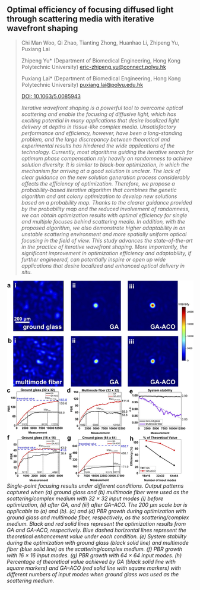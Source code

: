 ## Optimal efficiency of focusing diffused light through scattering media with iterative wavefront shaping

> Chi Man Woo,  Qi Zhao, Tianting Zhong, Huanhao Li, Zhipeng Yu, Puxiang Lai 
> 
> Zhipeng Yu* (Department of Biomedical Engineering, Hong Kong Polytechnic University) eric-zhipeng.yu@connect.polyu.hk
> 
> Puxiang Lai* (Department of Biomedical Engineering, Hong Kong Polytechnic University) puxiang.lai@polyu.edu.hk
> 
> [DOI: 10.1063/5.0085943](https://doi.org/10.1063/5.0085943)
> 
> _Iterative wavefront shaping is a powerful tool to overcome optical scattering and enable the focusing of 
> diffusive light, which has exciting potential in many applications that desire localized light delivery at 
> depths in tissue-like complex media. Unsatisfactory performance and efficiency, however, have been a 
> long-standing problem, and the large discrepancy between theoretical and experimental results has hindered 
> the wide applications of the technology. Currently, most algorithms guiding the iterative search for optimum 
> phase compensation rely heavily on randomness to achieve solution diversity. It is similar to black-box 
> optimization, in which the mechanism for arriving at a good solution is unclear. The lack of clear guidance 
> on the new solution generation process considerably affects the efficiency of optimization. Therefore, we propose 
> a probability-based iterative algorithm that combines the genetic algorithm and ant colony optimization to develop 
> new solutions based on a probability map. Thanks to the clearer guidance provided by the probability map and the 
> reduced involvement of randomness, we can obtain optimization results with optimal efficiency for single and 
> multiple focuses behind scattering media. In addition, with the proposed algorithm, we also demonstrate higher 
> adaptability in an unstable scattering environment and more spatially uniform optical focusing in the field of 
> view. This study advances the state-of-the-art in the practice of iterative wavefront shaping. More importantly, 
> the significant improvement in optimization efficiency and adaptability, if further engineered, can potentially 
> inspire or open up wide applications that desire localized and enhanced optical delivery in situ._

![Algorithm](/Publication/wfs_efficiency.jpg)
_Single-point focusing results under different conditions. Output patterns captured when (a) ground glass and 
(b) multimode fiber were used as the scattering/complex medium with 32 × 32 input modes (i) before optimization, 
(ii) after GA, and (iii) after GA–ACO. The 200 μm scale bar is applicable to (a) and (b). (c) and (d) PBR growth 
during optimization with ground glass and multimode fiber, respectively, as the scattering/complex medium. Black 
and red solid lines represent the optimization results from GA and GA–ACO, respectively. Blue dashed horizontal 
lines represent the theoretical enhancement value under each condition. (e) System stability during the optimization
with ground glass (black solid line) and multimode fiber (blue solid line) as the scattering/complex medium. (f) PBR 
growth with 16 × 16 input modes. (g) PBR growth with 64 × 64 input modes. (h) Percentage of theoretical value 
achieved by GA (black solid line with square markers) and GA–ACO (red solid line with square markers) with different 
numbers of input modes when ground glass was used as the scattering medium._
